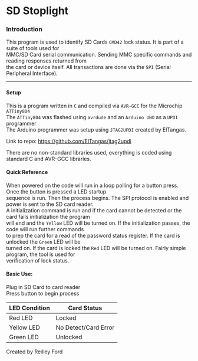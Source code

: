 # SD Stoplight #

### Introduction ###
This program is used to identify SD Cards `CMD42` lock status. It is part of a suite of tools used for  
MMC/SD Card serial communication. Sending MMC specific commands and reading responses returned from  
the card or device itself. All transactions are done via the `SPI` (Serial Peripheral Interface).   

- - - -

#### Setup ####
This is a program written in `C` and compiled via `AVR-GCC` for the Microchip `ATTiny804`  
The `ATTiny804` was flashed using `avrdude` and an `Arduino UNO` as a `UPDI` programmer  
The Arduino programmer was setup using `JTAG2UPDI` created by ElTangas.  

Link to repo: https://github.com/ElTangas/jtag2updi  

There are no non-standard libraries used, everything is coded using standard C and AVR-GCC libraries. 


#### Quick Reference ####
When powered on the code will run in a loop polling for a button press. Once the button is pressed a LED startup  
sequence is run. Then the process begins. The SPI protocol is enabled and power is sent to the SD card reader.  
A initialization command is run and if the card cannot be detected or the card fails initialization the program  
will end and the `Yellow` LED will be turned on. If the initialization passes, the code will run further commands  
to prep the card for a read of the password status register. If the card is unlocked the `Green` LED will be  
turned on. If the card is locked the `Red` LED will be turned on. Fairly simple program, the tool is used for  
verification of lock status.    
  
#### Basic Use: ####
Plug in SD Card to card reader  
Press button to begin process 

LED Condition | Card Status
--------------|------------
Red LED       | Locked
Yellow LED    | No Detect/Card Error
Green LED     | Unlocked




Created by Reilley Ford

